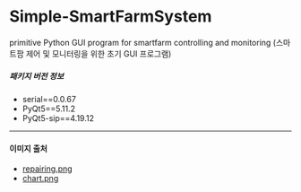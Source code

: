 # Simple-SmartFarmSystem
primitive Python GUI program for smartfarm controlling and monitoring (스마트팜 제어 및 모니터링을 위한 초기 GUI 프로그램)  

##### 패키지 버전 정보  
* serial==0.0.67  
* PyQt5==5.11.2  
* PyQt5-sip==4.19.12  
------------------
#### 이미지 출처 
* [repairing.png](https://www.flaticon.com/free-icon/repairing-service_75668#term=repairing&page=1&position=3)  
* [chart.png](https://www.flaticon.com/free-icon/line-chart_126425#term=chart&page=1&position=1)
